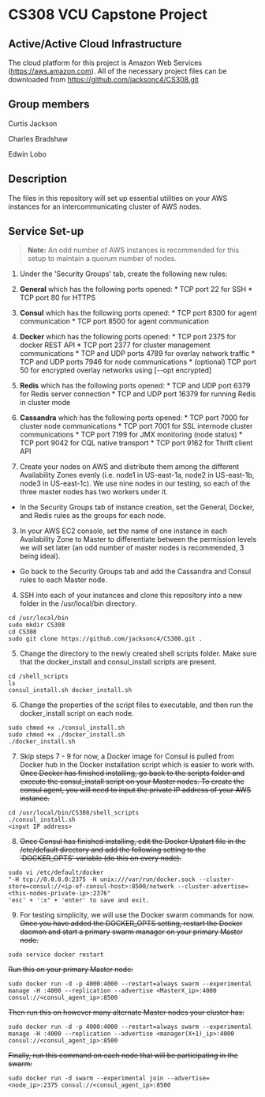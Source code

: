# CS308 VCU Capstone Project

## Active/Active Cloud Infrastructure 
The cloud platform for this project is Amazon Web Services (https://aws.amazon.com). All of the necessary project files can be downloaded from https://github.com/jacksonc4/CS308.git

Group members
---
Curtis Jackson 

Charles Bradshaw 

Edwin Lobo

Description
---

The files in this repository will set up essential utilities on your AWS instances for an intercommunicating cluster of AWS nodes. 

Service Set-up
---
>  **Note:** An odd number of AWS instances is recommended for this setup to maintain a quorum number of nodes.

1. Under the 'Security Groups' tab, create the following new rules:

  1. **General** which has the following ports opened:
    * TCP port 22 for SSH
    * TCP port 80 for HTTPS
    
  2. **Consul** which has the following ports opened:
    * TCP port 8300 for agent communication
    * TCP port 8500 for agent communication
    
  3. **Docker** which has the following ports opened:
    * TCP port 2375 for docker REST API 
    * TCP port 2377 for cluster management communications
    * TCP and UDP ports 4789 for overlay network traffic
    * TCP and UDP ports 7946 for node communications
    * (optional) TCP port 50 for encrypted overlay networks using [--opt encrypted]

  4. **Redis** which has the following ports opened:
    * TCP and UDP port 6379 for Redis server connection
    * TCP and UDP port 16379 for running Redis in cluster mode
    
  5. **Cassandra** which has the following ports opened:
    * TCP port 7000 for cluster node communications
    * TCP port 7001 for SSL internode cluster communications
    * TCP port 7199 for JMX monitoring (node status)
    * TCP port 9042 for CQL native transport
    * TCP port 9162 for Thrift client API
    
2. Create your nodes on AWS and distribute them among the different Availability Zones evenly (i.e. node1 in US-east-1a, node2 in US-east-1b, node3 in US-east-1c). We use nine nodes in our testing, so each of the three master nodes has two workers under it.
  * In the Security Groups tab of instance creation, set the General, Docker, and Redis rules as the groups for each node.

3. In your AWS EC2 console, set the name of one instance in each Availability Zone to Master to differentiate between the permission levels we will set later (an odd number of master nodes is recommended, 3 being ideal).
  * Go back to the Security Groups tab and add the Cassandra and Consul rules to each Master node.
  
4. SSH into each of your instances and clone this repository into a new folder in the /usr/local/bin directory.
  ```
  cd /usr/local/bin
  sudo mkdir CS308
  cd CS308
  sudo git clone https://github.com/jacksonc4/CS308.git .

  ```
  
5. Change the directory to the newly created shell scripts folder. Make sure that the docker_install and consul_install scripts are present.
  ```
  cd /shell_scripts
  ls
  consul_install.sh docker_install.sh
  ```
  
6. Change the properties of the script files to executable, and then run the docker_install script on each node.
  ```
  sudo chmod +x ./consul_install.sh
  sudo chmod +x ./docker_install.sh
  ./docker_install.sh
  ```
  
7. Skip steps 7 - 9 for now, a Docker image for Consul is pulled from Docker hub in the Docker installation script which is easier to work with. ~~Once Docker has finished installing, go back to the scripts folder and execute the consul_install script on your Master nodes. To create the consul agent, you will need to input the private IP address of your AWS instance.~~
  ```
  cd /usr/local/bin/CS308/shell_scripts
  ./consul_install.sh
  <input IP address>
  ```
  
8. ~~Once Consul has finished installing, edit the Docker Upstart file in the /etc/default directory and add the following setting to the 'DOCKER_OPTS' variable (do this on every node).~~
  ```
  sudo vi /etc/default/docker
  "-H tcp://0.0.0.0:2375 -H unix:///var/run/docker.sock --cluster-store=consul://<ip-of-consul-host>:8500/network --cluster-advertise=<this-nodes-private-ip>:2376"
  'esc' + ':x" + 'enter' to save and exit.
  ```
  
9. For testing simplicity, we will use the Docker swarm commands for now. ~~Once you have added the DOCKER_OPTS setting, restart the Docker daemon and start a primary swarm manager on your primary Master node.~~
  ```
  sudo service docker restart
  ```
  ~~Run this on your primary Master node:~~
  ```
  sudo docker run -d -p 4000:4000 --restart=always swarm --experimental manage -H :4000 --replication --advertise <MasterX_ip>:4000 consul://<consul_agent_ip>:8500
  ```
  ~~Then run this on however many alternate Master nodes your cluster has:~~
  ```
  sudo docker run -d -p 4000:4000 --restart=always swarm --experimental manage -H :4000 --replication --advertise <manager(X+1)_ip>:4000 consul://<consul_agent_ip>:8500
  ```
  ~~Finally, run this command on each node that will be participating in the swarm:~~
  ```
  sudo docker run -d swarm --experimental join --advertise=<node_ip>:2375 consul://<consul_agent_ip>:8500
  ```
